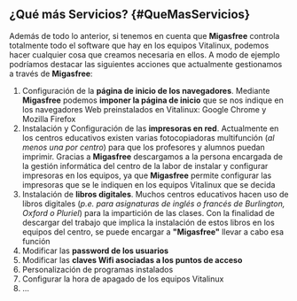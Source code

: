 ## ¿Qué más Servicios? {#QueMasServicios}

Además de todo lo anterior, si tenemos en cuenta que **Migasfree** controla totalmente todo el software que hay en los equipos Vitalinux, podemos hacer cualquier cosa que creamos necesaria en ellos.  A modo de ejemplo podríamos destacar las siguientes acciones que actualmente gestionamos a través de **Migasfree**:

1.  Configuración de la **página de inicio de los navegadores**.  Mediante **Migasfree** podemos **imponer la página de inicio** que se nos indique en los navegadores Web preinstalados en Vitalinux: Google Chrome y Mozilla Firefox
2.  Instalación y Configuración de las **impresoras en red**.  Actualmente en los centros educativos existen varias fotocopiadoras multifunción (*al menos una por centro*) para que los profesores y alumnos puedan imprimir.  Gracias a **Migasfree** descargamos a la persona encargada de la gestión informática del centro de la labor de instalar y configurar impresoras en los equipos, ya que **Migasfree** permite configurar las impresoras que se le indiquen en los equipos Vitalinux que se decida
3.  Instalación de **libros digitales**.  Muchos centros educativos hacen uso de libros digitales (*p.e. para asignaturas de inglés o francés de Burlington, Oxford o Pluriel*) para la impartición de las clases.  Con la finalidad de descargar del trabajo que implica la instalación de estos libros en los equipos del centro, se puede encargar a **"Migasfree"** llevar a cabo esa función
4.  Modificar las **password de los usuarios**
5.  Modificar las **claves Wifi asociadas a los puntos de acceso**
6.  Personalización de programas instalados
7.  Configurar la hora de apagado de los equipos Vitalinux
8.  ...
